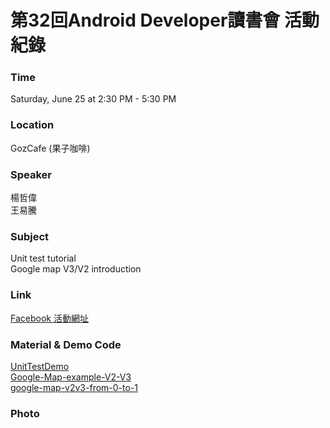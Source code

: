 # 第32回Android Developer讀書會 活動紀錄

### Time

Saturday, June 25 at 2:30 PM - 5:30 PM

### Location

GozCafe (果子咖啡)

### Speaker
楊哲偉   
王易騰

### Subject
Unit test tutorial   
Google map V3/V2 introduction

### Link

[Facebook 活動網址](https://www.facebook.com/events/144378915979127/)

### Material & Demo Code
[UnitTestDemo](https://github.com/bng86/UnitTestDemo)   
[Google-Map-example-V2-V3](https://github.com/Ten-Wang/Google-Map-example-V2-V3)   
[google-map-v2v3-from-0-to-1](https://prezi.com/kqhl7qj-im6t/google-map-v2v3-from-0-to-1/)
### Photo
